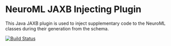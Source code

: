 NeuroML JAXB Injecting Plugin
=============================

This Java JAXB plugin is used to inject supplementary code to the NeuroML 
classes during their generation from the schema.



[![Build Status](https://travis-ci.org/NeuroML/org.neuroml.model.injectingplugin.png?branch=master)](https://travis-ci.org/NeuroML/org.neuroml.model.injectingplugin)
